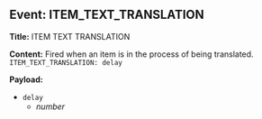 ## Event: ITEM_TEXT_TRANSLATION

**Title:** ITEM TEXT TRANSLATION

**Content:**
Fired when an item is in the process of being translated.
`ITEM_TEXT_TRANSLATION: delay`

**Payload:**
- `delay`
  - *number*